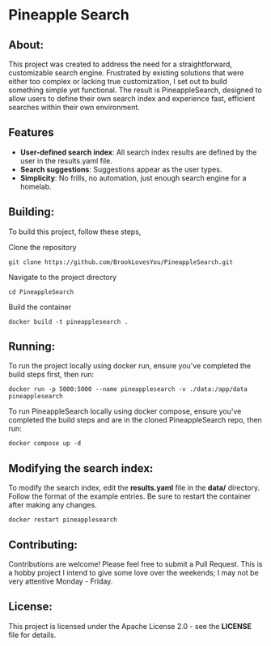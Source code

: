 # Pineapple Search

## About:

This project was created to address the need for a straightforward, customizable search engine. Frustrated by existing solutions that were either too complex or lacking true customization, I set out to build something simple yet functional. The result is PineappleSearch, designed to allow users to define their own search index and experience fast, efficient searches within their own environment.

## Features

- **User-defined search index**: All search index results are defined by the user in the results.yaml file.
- **Search suggestions**: Suggestions appear as the user types.
- **Simplicity**: No frills, no automation, just enough search engine for a homelab.

## Building:

To build this project, follow these steps,

Clone the repository

    git clone https://github.com/BrookLovesYou/PineappleSearch.git

Navigate to the project directory

    cd PineappleSearch

Build the container

    docker build -t pineapplesearch .

## Running:

To run the project locally using docker run, ensure you've completed the build steps first, then run:

    docker run -p 5000:5000 --name pineapplesearch -v ./data:/app/data pineapplesearch


To run PineappleSearch locally using docker compose, ensure you've completed the build steps and are in the cloned PineappleSearch repo, then run:

    docker compose up -d

## Modifying the search index:

To modify the search index, edit the **results.yaml** file in the **data/** directory. Follow the format of the example entries. Be sure to restart the container after making any changes.

    docker restart pineapplesearch

## Contributing:

Contributions are welcome! Please feel free to submit a Pull Request. This is a hobby project I intend to give some love over the weekends; I may not be very attentive Monday - Friday.

## License:

This project is licensed under the Apache License 2.0 - see the **LICENSE** file for details.
